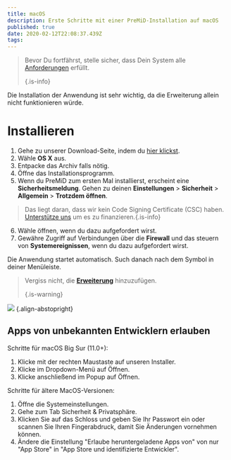 ```yaml
---
title: macOS
description: Erste Schritte mit einer PreMiD-Installation auf macOS
published: true
date: 2020-02-12T22:08:37.439Z
tags:
---
```


> Bevor Du fortfährst, stelle sicher, dass Dein System alle [Anforderungen](/install/requirements) erfüllt. 
> 
> {.is-info}

Die Installation der Anwendung ist sehr wichtig, da die Erweiterung allein nicht funktionieren würde.

# Installieren
1. Gehe zu unserer Download-Seite, indem du [hier klickst](https://premid.app/downloads).
2. Wähle **OS X** aus.
3. Entpacke das Archiv falls nötig.
4. Öffne das Installationsprogramm.
5. Wenn du PreMiD zum ersten Mal installierst, erscheint eine **Sicherheitsmeldung**. Gehen zu deinen **Einstellungen** > **Sicherheit** > **Allgemein** > **Trotzdem öffnen**.
> Das liegt daran, dass wir kein Code Signing Certificate (CSC) haben. [Unterstütze uns](https://www.patreon.com/Timeraa) um es zu finanzieren.{.is-info}
6. Wähle öffnen, wenn du dazu aufgefordert wirst.
7. Gewähre Zugriff auf Verbindungen über die **Firewall** und das steuern von **Systemereignissen**, wenn du dazu aufgefordert wirst.

Die Anwendung startet automatisch. Such danach nach dem Symbol in deiner Menüleiste.

> Vergiss nicht, die [ **Erweiterung**](/install) hinzuzufügen. 
> 
> {.is-warning}

![](https://img.icons8.com/color/2x/mac-logo.png) {.align-abstopright}

## Apps von unbekannten Entwicklern erlauben
Schritte für macOS Big Sur (11.0+):
1. Klicke mit der rechten Maustaste auf unseren Installer.
2. Klicke im Dropdown-Menü auf Öffnen.
3. Klicke anschließend im Popup auf Öffnen.

Schritte für ältere MacOS-Versionen:
1. Öffne die Systemeinstellungen.
2. Gehe zum Tab Sicherheit & Privatsphäre.
3. Klicken Sie auf das Schloss und geben Sie Ihr Passwort ein oder scannen Sie Ihren Fingerabdruck, damit Sie Änderungen vornehmen können.
4. Ändere die Einstellung "Erlaube heruntergeladene Apps von" von nur "App Store" in "App Store und identifizierte Entwickler".